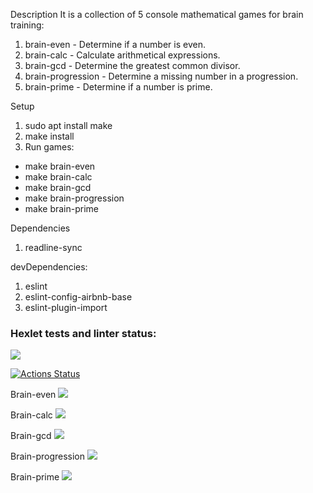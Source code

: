 Description
It is a collection of 5 console mathematical games for brain training:

1. brain-even - Determine if a number is even.
2. brain-calc - Calculate arithmetical expressions.
3. brain-gcd - Determine the greatest common divisor.
4. brain-progression - Determine a missing number in a progression.
5. brain-prime - Determine if a number is prime.


Setup
1. sudo apt install make
2. make install
3. Run games:
- make brain-even
- make brain-calc
- make brain-gcd
- make brain-progression
- make brain-prime


Dependencies
1. readline-sync

devDependencies:
1. eslint
2. eslint-config-airbnb-base
3. eslint-plugin-import

### Hexlet tests and linter status:

<a href="https://codeclimate.com/github/DMotorina/frontend-project-44/maintainability"><img src="https://api.codeclimate.com/v1/badges/3c7106b458caa5fb2e4c/maintainability" /></a>

[![Actions Status](https://github.com/DMotorina/frontend-project-44/workflows/hexlet-check/badge.svg)](https://github.com/DMotorina/frontend-project-44/actions)


Brain-even
<a href="https://asciinema.org/a/610883" target="_blank"><img src="https://asciinema.org/a/610883.svg" /></a>


Brain-calc
<a href="https://asciinema.org/a/610884" target="_blank"><img src="https://asciinema.org/a/610884.svg" /></a>


Brain-gcd
<a href="https://asciinema.org/a/610886" target="_blank"><img src="https://asciinema.org/a/610886.svg" /></a>


Brain-progression
<a href="https://asciinema.org/a/610895" target="_blank"><img src="https://asciinema.org/a/610895.svg" /></a>


Brain-prime
<a href="https://asciinema.org/a/610897" target="_blank"><img src="https://asciinema.org/a/610897.svg" /></a>
